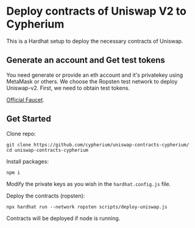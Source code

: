 # Deploy contracts of Uniswap V2 to Cypherium

This is a Hardhat setup to deploy the necessary contracts of Uniswap.
## Generate an account and Get test tokens

You need generate or provide an eth account and it's privatekey using MetaMask or others. We choose the Ropsten test network to deploy Uniswap-v2. First, we need to obtain test tokens.

 [Official Faucet](https://ropstenfaucet.cypherium.io/).

## Get Started

Clone repo:
``` 
git clone https://github.com/cypherium/uniswap-contracts-cypherium/
cd uniswap-contracts-cypherium
```

Install packages:
```
npm i
```

Modify the private keys as you wish in the `hardhat.config.js` file.

Deploy the contracts (ropsten):
```
npx hardhat run --network ropsten scripts/deploy-uniswap.js
```

Contracts will be deployed if node is running.


